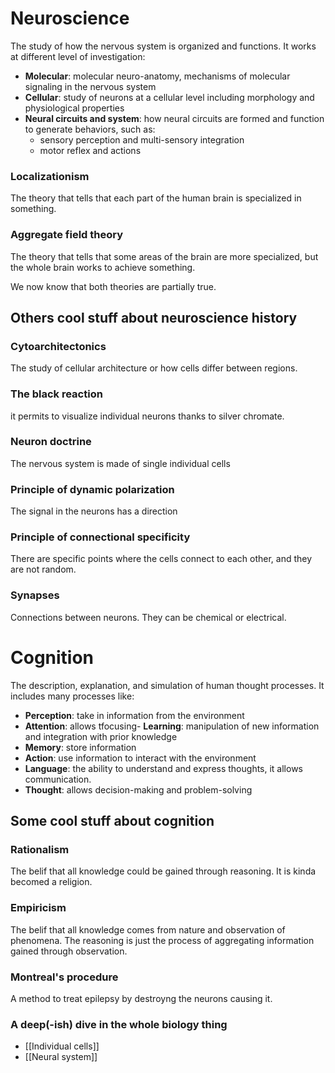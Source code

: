 # Neuroscience

The study of how the nervous system is organized and functions.
It works at different level of investigation:
- __Molecular__: molecular neuro-anatomy, mechanisms of molecular signaling in the nervous system
- __Cellular__: study of neurons at a cellular level including morphology and physiological properties
- __Neural circuits and system__: how neural circuits are formed and function to generate behaviors, such as:
	- sensory perception and multi-sensory integration
	- motor reflex and actions

### Localizationism
The theory that tells that each part of the human brain is specialized in something.

### Aggregate field theory
The theory that tells that some areas of the brain are more specialized, but the whole brain works to achieve something.

We now know that both theories are partially true.

## Others cool stuff about neuroscience history

### Cytoarchitectonics 
The study of cellular architecture or how cells differ between regions.

### The black reaction
it permits to visualize individual neurons thanks to silver chromate.

### Neuron doctrine
The nervous system is made of single individual cells

### Principle of dynamic polarization
The signal in the neurons has a direction

### Principle of connectional specificity
There are specific points where the cells connect to each other, and they are not random.

### Synapses
Connections between neurons. They can be chemical or electrical.

# Cognition

The description, explanation, and simulation of human thought processes.
It includes many processes like:
- __Perception__: take in information from the environment
- __Attention__: allows tfocusing- __Learning__: manipulation of new information and integration with prior knowledge
- __Memory__: store information
- __Action__: use information to interact with the environment
- __Language__: the ability to understand and express thoughts, it allows communication.
- __Thought__: allows decision-making and problem-solving


## Some cool stuff about cognition

### Rationalism 
The belif that all knowledge could be gained through reasoning. It is kinda becomed a religion.

### Empiricism
The belif that all knowledge comes from nature and observation of phenomena. The reasoning is just the process of aggregating information gained through observation.

### Montreal's procedure
A method to treat epilepsy by destroyng the neurons causing it.



### A deep(-ish) dive in the whole biology thing

- [[Individual cells]]
- [[Neural system]]
